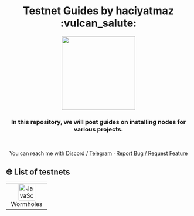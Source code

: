 <h1 align="center">Testnet Guides by haciyatmaz :vulcan_salute:</h1>
<p align="center">
	<img height="200" height="auto" src="https://avatars.githubusercontent.com/u/35812219"></br>
<h3 align="center">In this repository, we will post guides on installing nodes for various projects.</h3></br>
	</p>

<p align="center">
You can reach me with <a href="https://discord.com/users/401788522765484043">Discord</a> / <a href="https://t.me/haciyatmaz">Telegram</a>  ·  <a href="https://github.com/hcytmz/Testnet-Guides/issues">Report Bug / Request Feature</a>   
	</p>


<h2 align="left" id="list-testnets"> 🌐 List of testnets</h2>

<table width='100%'>
  <tr>
    <td align="center" width="96">
      <a href="./Wormholes">
        <img src="https://user-images.githubusercontent.com/35812219/212487868-dc3eda2a-892c-4d26-9c94-f2eec7ec70e4.png" width="45" height="45" alt="JavaScript" />
      </a>
      <br>Wormholes
    </td>
   </tr>
</table>
<br>

